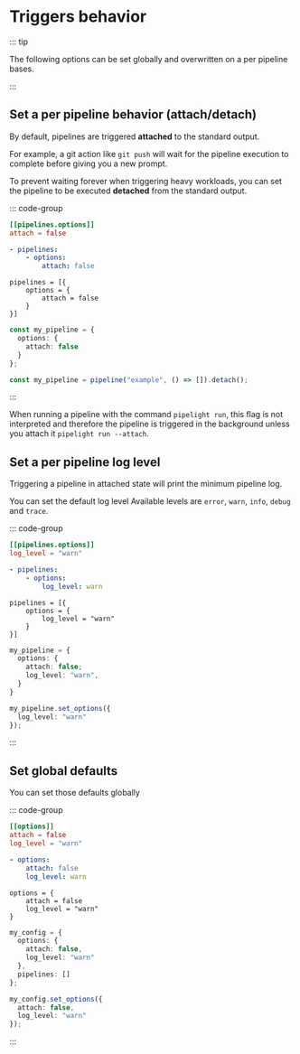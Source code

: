 # Triggers behavior

::: tip

The following options can be set globally and overwritten on a per pipeline
bases.

:::

## Set a per pipeline behavior (attach/detach)

By default, pipelines are triggered **attached** to the standard output.

For example, a git action like `git push` will wait for the pipeline
execution to complete before giving you a new prompt.

To prevent waiting forever when triggering heavy workloads, you can set the
pipeline to be executed **detached** from the standard output.

::: code-group

```toml [toml]
[[pipelines.options]]
attach = false
```

```yaml [yaml]
- pipelines:
    - options:
        attach: false
```

```hcl [hcl]
pipelines = [{
    options = {
        attach = false
    }
}]
```

```ts [ts]
const my_pipeline = {
  options: {
    attach: false
  }
};
```

```ts [ts(with helpers)]
const my_pipeline = pipeline("example", () => []).detach();
```

:::

When running a pipeline with the command `pipelight run`, this flag is not
interpreted and therefore the pipeline is triggered in the background unless you
attach it `pipelight run --attach`.

## Set a per pipeline log level

Triggering a pipeline in attached state will print the minimum pipeline log.

You can set the default log level Available levels are `error`, `warn`, `info`,
`debug` and `trace`.

::: code-group

```toml [toml]
[[pipelines.options]]
log_level = "warn"
```

```yaml [yaml]
- pipelines:
    - options:
        log_level: warn
```

```hcl [hcl]
pipelines = [{
    options = {
        log_level = "warn"
    }
}]
```

```ts [ts]
my_pipeline = {
  options: {
    attach: false;
    log_level: "warn",
  }
}
```

```ts [ts(with helpers)]
my_pipeline.set_options({
  log_level: "warn"
});
```

:::

## Set global defaults

You can set those defaults globally

::: code-group

```toml [toml]
[[options]]
attach = false
log_level = "warn"
```

```yaml [yaml]
- options:
    attach: false
    log_level: warn
```

```hcl [hcl]
options = {
    attach = false
    log_level = "warn"
}
```

```ts [ts]
my_config = {
  options: {
    attach: false,
    log_level: "warn"
  },
  pipelines: []
};
```

```ts [ts(with helpers)]
my_config.set_options({
  attach: false,
  log_level: "warn"
});
```

:::

